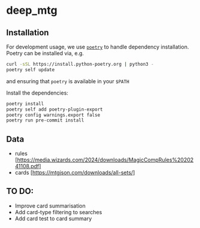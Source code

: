# deep_mtg

## Installation

For development usage, we use [`poetry`](https://python-poetry.org/docs/#installing-with-the-official-installer) to handle dependency installation.
Poetry can be installed via, e.g.

```bash
curl -sSL https://install.python-poetry.org | python3 -
poetry self update
```

and ensuring that `poetry` is available in your `$PATH`

Install the dependencies:

```bash
poetry install
poetry self add poetry-plugin-export
poetry config warnings.export false
poetry run pre-commit install
```


## Data

- rules [https://media.wizards.com/2024/downloads/MagicCompRules%2020241108.pdf]
- cards [https://mtgjson.com/downloads/all-sets/]


## TO DO:

- Improve card summarisation
- Add card-type filtering to searches
- Add card test to card summary
